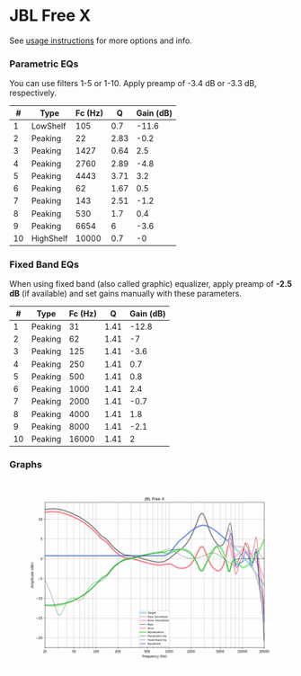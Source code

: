 # JBL Free X
See [usage instructions](https://github.com/jaakkopasanen/AutoEq#usage) for more options and info.

### Parametric EQs
You can use filters 1-5 or 1-10. Apply preamp of -3.4 dB or -3.3 dB, respectively.

|   # | Type      |   Fc (Hz) |    Q |   Gain (dB) |
|-----|-----------|-----------|------|-------------|
|   1 | LowShelf  |       105 | 0.7  |       -11.6 |
|   2 | Peaking   |        22 | 2.83 |        -0.2 |
|   3 | Peaking   |      1427 | 0.64 |         2.5 |
|   4 | Peaking   |      2760 | 2.89 |        -4.8 |
|   5 | Peaking   |      4443 | 3.71 |         3.2 |
|   6 | Peaking   |        62 | 1.67 |         0.5 |
|   7 | Peaking   |       143 | 2.51 |        -1.2 |
|   8 | Peaking   |       530 | 1.7  |         0.4 |
|   9 | Peaking   |      6654 | 6    |        -3.6 |
|  10 | HighShelf |     10000 | 0.7  |        -0   |

### Fixed Band EQs
When using fixed band (also called graphic) equalizer, apply preamp of **-2.5 dB** (if available) and set gains manually with these parameters.

|   # | Type    |   Fc (Hz) |    Q |   Gain (dB) |
|-----|---------|-----------|------|-------------|
|   1 | Peaking |        31 | 1.41 |       -12.8 |
|   2 | Peaking |        62 | 1.41 |        -7   |
|   3 | Peaking |       125 | 1.41 |        -3.6 |
|   4 | Peaking |       250 | 1.41 |         0.7 |
|   5 | Peaking |       500 | 1.41 |         0.8 |
|   6 | Peaking |      1000 | 1.41 |         2.4 |
|   7 | Peaking |      2000 | 1.41 |        -0.7 |
|   8 | Peaking |      4000 | 1.41 |         1.8 |
|   9 | Peaking |      8000 | 1.41 |        -2.1 |
|  10 | Peaking |     16000 | 1.41 |         2   |

### Graphs
![](./JBL%20Free%20X.png)
